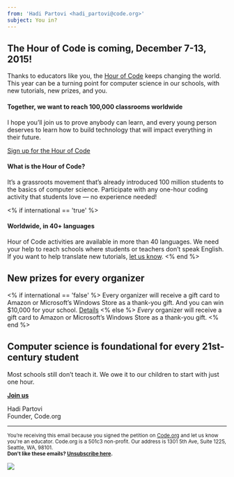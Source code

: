```yaml
---
from: 'Hadi Partovi <hadi_partovi@code.org>'
subject: You in?
---
```


## The Hour of Code is coming, December 7-13, 2015!

Thanks to educators like you, the [Hour of Code](https://hourofcode.com/) keeps changing the world. This year can be a turning point for computer science in our schools, with new tutorials, new prizes, and you.

#### Together, we want to reach 100,000 classrooms worldwide

I hope you’ll join us to prove anybody can learn, and every young person deserves to learn how to build technology that will impact everything in their future. 

[Sign up for the Hour of Code](https://hourofcode.com/)

#### What is the Hour of Code?
It’s a grassroots movement that’s already introduced 100 million students to the basics of computer science. Participate with any one-hour coding activity that students love — no experience needed! 

<% if international == 'true' %>
#### Worldwide, in 40+ languages
Hour of Code activities are available in more than 40 languages. We need your help to reach schools where students or teachers don’t speak English. If you want to help translate new tutorials, [let us know](http://code.org/translate).
<% end %>

## New prizes for every organizer 
<% if international == 'false' %>
Every organizer will receive a gift card to Amazon or Microsoft’s Windows Store as a thank-you gift. And you can win $10,000 for your school. [Details](https://hourofcode.com/prizes)
<% else %>
*Every* organizer will receive a gift card to Amazon or Microsoft’s Windows Store as a thank-you gift.
<% end %>

## Computer science is foundational for every 21st-century student
Most schools still don’t teach it. We owe it to our children to start with just one hour.

**[Join us](https://hourofcode.com/)**

Hadi Partovi<br />
Founder, Code.org

<hr>

<small>You’re receiving this email because you signed the petition on <a href="https://code.org/">Code.org</a> and let us know you're an educator. Code.org is a 501c3 non-profit. Our address is 1301 5th Ave, Suite 1225, Seattle, WA, 98101.</small> <br />
<small><strong>Don't like these emails? [Unsubscribe here](<%= unsubscribe_link %>).</strong></small>


![](<%= tracking_pixel %>)
